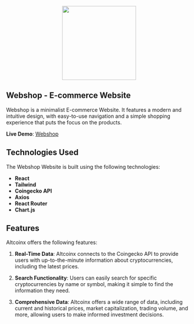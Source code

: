 
<p align="center">
  <img width="200" height="200" src="">
</p>

## Webshop - E-commerce Website

Webshop is a minimalist E-commerce Website. It features a modern and intuitive design, with easy-to-use navigation and a simple shopping experience that puts the focus on the products.

**Live Demo**: [Webshop](#)

## Technologies Used
The Webshop Website is built using the following technologies:
- **React**
- **Tailwind**
- **Coingecko API**
- **Axios**
- **React Router**
- **Chart.js**

## Features
Altcoinx offers the following features:

1. **Real-Time Data**: Altcoinx connects to the Coingecko API to provide users with up-to-the-minute information about cryptocurrencies, including the latest prices.

2. **Search Functionality**: Users can easily search for specific cryptocurrencies by name or symbol, making it simple to find the information they need.

3. **Comprehensive Data**: Altcoinx offers a wide range of data, including current and historical prices, market capitalization, trading volume, and more, allowing users to make informed investment decisions.


